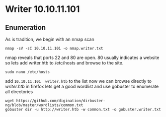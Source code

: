 # Writer 10.10.11.101
## Enumeration

As is tradition, we begin with an nmap scan 

```
nmap -sV -sC 10.10.11.101 -o nmap.writer.txt
```

nmap reveals that ports 22 and 80 are open.  80 usually indicates a website so lets add writer.htb to /etc/hosts and browse to the site.

```
sudo nano /etc/hosts
```

add `10.10.11.101  writer.htb` to the list
now we can browse directly to *writer.htb* in firefox
lets get a good wordlist and use gobuster to enumerate all directories

```
wget https://github.com/digination/dirbuster-ng/blob/master/wordlists/common.txt
gobuster dir -u http://writer.htb -w common.txt -o gobuster.writer.txt
```